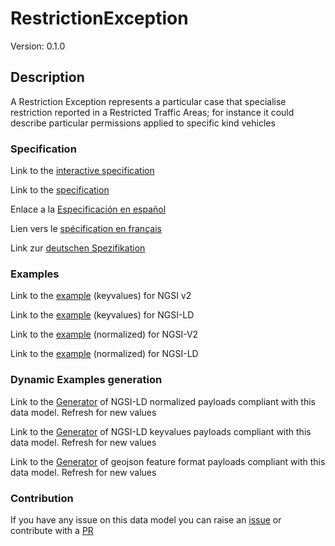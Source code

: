 # RestrictionException
Version: 0.1.0

## Description 

A Restriction Exception represents a particular case that specialise restriction reported in a Restricted Traffic Areas; for instance it could describe particular permissions applied to specific kind vehicles
### Specification

Link to the [interactive specification](https://swagger.lab.fiware.org/?url=https://github.com/smart-data-models/dataModel.Transportation/blob/master/RestrictionException/swagger.yaml)

Link to the [specification](https://github.com/smart-data-models/dataModel.Transportation/blob/master/RestrictionException/doc/spec.md)

Enlace a la [Especificación en español](https://github.com/smart-data-models/dataModel.Transportation/blob/master/RestrictionException/doc/spec_ES.md)

Lien vers le [spécification en français](https://github.com/smart-data-models/dataModel.Transportation/blob/master/RestrictionException/doc/spec_FR.md)

Link zur [deutschen Spezifikation](https://github.com/smart-data-models/dataModel.Transportation/blob/master/RestrictionException/doc/spec_DE.md)
### Examples

Link to the [example](https://github.com/smart-data-models/dataModel.Transportation/blob/master/RestrictionException/examples/example.json) (keyvalues) for NGSI v2

Link to the [example](https://github.com/smart-data-models/dataModel.Transportation/blob/master/RestrictionException/examples/example.jsonld) (keyvalues) for NGSI-LD

Link to the [example](https://github.com/smart-data-models/dataModel.Transportation/blob/master/RestrictionException/examples/example-normalized.json) (normalized) for NGSI-V2

Link to the [example](https://github.com/smart-data-models/dataModel.Transportation/blob/master/RestrictionException/examples/example-normalized.jsonld) (normalized) for NGSI-LD
### Dynamic Examples generation

Link to the [Generator](https://smartdatamodels.org/extra/ngsi-ld_generator.php?schemaUrl=https://raw.githubusercontent.com/smart-data-models/dataModel.Transportation/master/RestrictionException/schema.json&email=info@smartdatamodels.org) of NGSI-LD normalized payloads compliant with this data model. Refresh for new values

Link to the [Generator](https://smartdatamodels.org/extra/ngsi-ld_generator_keyvalues.php?schemaUrl=https://raw.githubusercontent.com/smart-data-models/dataModel.Transportation/master/RestrictionException/schema.json&email=info@smartdatamodels.org) of NGSI-LD keyvalues payloads compliant with this data model. Refresh for new values

Link to the [Generator](https://smartdatamodels.org/extra/geojson_features_generator_v1.0.php?schemaUrl=https://raw.githubusercontent.com/smart-data-models/dataModel.Transportation/master/RestrictionException/schema.json&email=info@smartdatamodels.org) of geojson feature format payloads compliant with this data model. Refresh for new values
### Contribution

 If you have any issue on this data model you can raise an [issue](https://github.com/smart-data-models/dataModel.Transportation/issues)  or contribute with a [PR](https://github.com/smart-data-models/dataModel.Transportation/pulls)